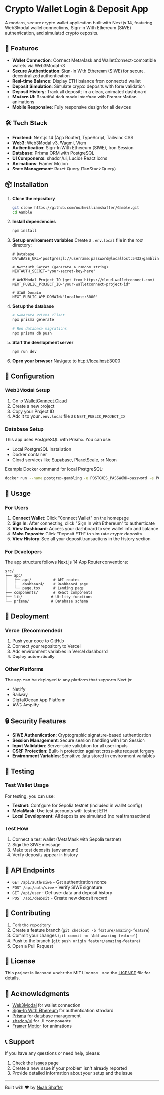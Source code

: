 # Crypto Wallet Login & Deposit App

A modern, secure crypto wallet application built with Next.js 14, featuring Web3Modal wallet connections, Sign-In With Ethereum (SIWE) authentication, and simulated crypto deposits.

## 🚀 Features

- **Wallet Connection**: Connect MetaMask and WalletConnect-compatible wallets via Web3Modal v3
- **Secure Authentication**: Sign-In With Ethereum (SIWE) for secure, decentralized authentication
- **Real-time Balance**: Display ETH balance from connected wallet
- **Deposit Simulation**: Simulate crypto deposits with form validation
- **Deposit History**: Track all deposits in a clean, animated dashboard
- **Modern UI**: Beautiful dark mode interface with Framer Motion animations
- **Mobile Responsive**: Fully responsive design for all devices

## 🛠 Tech Stack

- **Frontend**: Next.js 14 (App Router), TypeScript, Tailwind CSS
- **Web3**: Web3Modal v3, Wagmi, Viem
- **Authentication**: Sign-In With Ethereum (SIWE), Iron Session
- **Database**: Prisma ORM with PostgreSQL
- **UI Components**: shadcn/ui, Lucide React icons
- **Animations**: Framer Motion
- **State Management**: React Query (TanStack Query)

## 📦 Installation

1. **Clone the repository**
   ```bash
   git clone https://github.com/noahwilliamshaffer/Gamble.git
   cd Gamble
   ```

2. **Install dependencies**
   ```bash
   npm install
   ```

3. **Set up environment variables**
   Create a `.env.local` file in the root directory:
   ```env
   # Database
   DATABASE_URL="postgresql://username:password@localhost:5432/gambling_app"
   
   # NextAuth Secret (generate a random string)
   NEXTAUTH_SECRET="your-secret-key-here"
   
   # Web3Modal Project ID (get from https://cloud.walletconnect.com)
   NEXT_PUBLIC_PROJECT_ID="your-walletconnect-project-id"
   
   # SIWE Domain
   NEXT_PUBLIC_APP_DOMAIN="localhost:3000"
   ```

4. **Set up the database**
   ```bash
   # Generate Prisma client
   npx prisma generate
   
   # Run database migrations
   npx prisma db push
   ```

5. **Start the development server**
   ```bash
   npm run dev
   ```

6. **Open your browser**
   Navigate to [http://localhost:3000](http://localhost:3000)

## 🔧 Configuration

### Web3Modal Setup

1. Go to [WalletConnect Cloud](https://cloud.walletconnect.com)
2. Create a new project
3. Copy your Project ID
4. Add it to your `.env.local` file as `NEXT_PUBLIC_PROJECT_ID`

### Database Setup

This app uses PostgreSQL with Prisma. You can use:
- Local PostgreSQL installation
- Docker container
- Cloud services like Supabase, PlanetScale, or Neon

Example Docker command for local PostgreSQL:
```bash
docker run --name postgres-gambling -e POSTGRES_PASSWORD=password -e POSTGRES_DB=gambling_app -p 5432:5432 -d postgres
```

## 🎯 Usage

### For Users

1. **Connect Wallet**: Click "Connect Wallet" on the homepage
2. **Sign In**: After connecting, click "Sign In with Ethereum" to authenticate
3. **View Dashboard**: Access your dashboard to see wallet info and balance
4. **Make Deposits**: Click "Deposit ETH" to simulate crypto deposits
5. **View History**: See all your deposit transactions in the history section

### For Developers

The app structure follows Next.js 14 App Router conventions:

```
src/
├── app/
│   ├── api/          # API routes
│   ├── dashboard/    # Dashboard page
│   └── page.tsx      # Landing page
├── components/       # React components
├── lib/             # Utility functions
└── prisma/          # Database schema
```

## 🚀 Deployment

### Vercel (Recommended)

1. Push your code to GitHub
2. Connect your repository to Vercel
3. Add environment variables in Vercel dashboard
4. Deploy automatically

### Other Platforms

The app can be deployed to any platform that supports Next.js:
- Netlify
- Railway
- DigitalOcean App Platform
- AWS Amplify

## 🔒 Security Features

- **SIWE Authentication**: Cryptographic signature-based authentication
- **Session Management**: Secure session handling with Iron Session
- **Input Validation**: Server-side validation for all user inputs
- **CSRF Protection**: Built-in protection against cross-site request forgery
- **Environment Variables**: Sensitive data stored in environment variables

## 🧪 Testing

### Test Wallet Usage

For testing, you can use:
- **Testnet**: Configure for Sepolia testnet (included in wallet config)
- **MetaMask**: Use test accounts with testnet ETH
- **Local Development**: All deposits are simulated (no real transactions)

### Test Flow

1. Connect a test wallet (MetaMask with Sepolia testnet)
2. Sign the SIWE message
3. Make test deposits (any amount)
4. Verify deposits appear in history

## 📝 API Endpoints

- `GET /api/auth/siwe` - Get authentication nonce
- `POST /api/auth/siwe` - Verify SIWE signature
- `GET /api/user` - Get user data and deposit history
- `POST /api/deposit` - Create new deposit record

## 🤝 Contributing

1. Fork the repository
2. Create a feature branch (`git checkout -b feature/amazing-feature`)
3. Commit your changes (`git commit -m 'Add amazing feature'`)
4. Push to the branch (`git push origin feature/amazing-feature`)
5. Open a Pull Request

## 📄 License

This project is licensed under the MIT License - see the [LICENSE](LICENSE) file for details.

## 🙏 Acknowledgments

- [Web3Modal](https://web3modal.com/) for wallet connection
- [Sign-In With Ethereum](https://login.xyz/) for authentication standard
- [Prisma](https://prisma.io/) for database management
- [shadcn/ui](https://ui.shadcn.com/) for UI components
- [Framer Motion](https://framer.com/motion/) for animations

## 📞 Support

If you have any questions or need help, please:
1. Check the [Issues](https://github.com/noahwilliamshaffer/Gamble/issues) page
2. Create a new issue if your problem isn't already reported
3. Provide detailed information about your setup and the issue

---

Built with ❤️ by [Noah Shaffer](https://github.com/noahwilliamshaffer)
